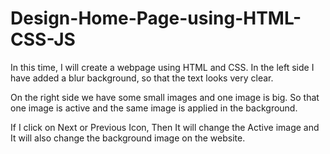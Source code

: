 # Design-Home-Page-using-HTML-CSS-JS

In this time, I will create a webpage using HTML and CSS. In the left side I have added a blur background, so that the text looks very clear.

On the right side we have some small images and one image is big. So that one image is active and the same image is applied in the background.

If I click on Next or Previous Icon, Then It will change the Active image and It will also change the background image on the website.
